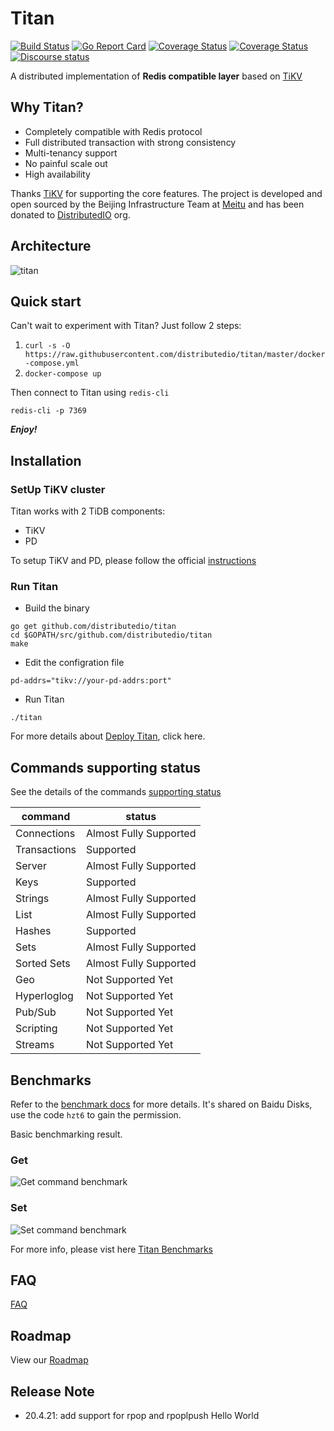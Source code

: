 # Titan

[![Build Status](https://travis-ci.org/distributedio/titan.svg?branch=master)](https://travis-ci.org/distributedio/titan)
[![Go Report Card](https://goreportcard.com/badge/github.com/distributedio/titan)](https://goreportcard.com/report/github.com/distributedio/titan)
[![Coverage Status](https://coveralls.io/repos/github/distributedio/titan/badge.svg?branch=master)](https://coveralls.io/github/distributedio/titan?branch=master)
[![Coverage Status](https://img.shields.io/badge/version-v0.3.1-brightgreen.svg)](https://github.com/distributedio/titan/releases)
[![Discourse status](https://img.shields.io/discourse/https/meta.discourse.org/status.svg)](https://titan-tech-group.slack.com)

A distributed implementation of __Redis compatible layer__  based on [TiKV](https://github.com/tikv/tikv/)

## Why Titan?

* Completely compatible with Redis protocol
* Full distributed transaction with strong consistency
* Multi-tenancy support
* No painful scale out
* High availability

Thanks [TiKV](https://github.com/tikv/tikv/) for supporting the core features. The project is developed and open sourced by the Beijing Infrastructure Team at [Meitu](https://www.meitu.com/) and has been donated to [DistributedIO](https://github.com/distributedio) org.

## Architecture

![titan](docs/titan.jpeg)

## Quick start

Can't wait to experiment with Titan? Just follow 2 steps:

1. `curl -s -O https://raw.githubusercontent.com/distributedio/titan/master/docker-compose.yml`
2. `docker-compose up`

Then connect to Titan using `redis-cli`

```
redis-cli -p 7369
```

___Enjoy!___

## Installation

### SetUp TiKV cluster

Titan works with 2 TiDB components:

* TiKV
* PD

To setup TiKV and PD, please follow the official [instructions](https://pingcap.com/docs-cn/dev/how-to/deploy/orchestrated/ansible/)

### Run Titan

* Build the binary

```
go get github.com/distributedio/titan
cd $GOPATH/src/github.com/distributedio/titan
make
```

* Edit the configration file

```
pd-addrs="tikv://your-pd-addrs:port"
```

* Run Titan

```
./titan
```

For more details about [Deploy Titan](docs/ops/deploy.md), click here.

## Commands supporting status

See the details of the commands [supporting status](docs/command_list.md)

| command      | status                  |
| ------------ | ----------------------- |
| Connections  | Almost Fully Supported  |
| Transactions | Supported               |
| Server       | Almost Fully Supported  |
| Keys         | Supported               |
| Strings      | Almost Fully Supported  |
| List         | Almost Fully Supported  |
| Hashes       | Supported               |
| Sets         | Almost Fully Supported  |
| Sorted Sets  | Almost Fully Supported  |
| Geo          | Not Supported Yet       |
| Hyperloglog  | Not Supported Yet       |
| Pub/Sub      | Not Supported Yet       |
| Scripting    | Not Supported Yet       |
| Streams      | Not Supported Yet       |

## Benchmarks

Refer to the [benchmark docs](https://pan.baidu.com/s/1m5yp5LsvFjsDKvHtaXwWvg) for more details. It's shared on Baidu Disks, use the code `hzt6` to gain the permission.

Basic benchmarking result.

### Get

![Get command benchmark](docs/benchmark/get-benchmark.png)

### Set

![Set command benchmark](docs/benchmark/set-benchmark.png)

For more info, please vist here [Titan Benchmarks](docs/benchmark/benchmark.md)

## FAQ

[FAQ](https://github.com/distributedio/titan/issues?utf8=%E2%9C%93&q=+label%3A%22good+first+issue%22)

## Roadmap

View our [Roadmap](https://github.com/distributedio/titan/projects)

## Release Note
* 20.4.21: add support for rpop and rpoplpush
Hello World
